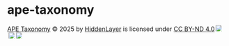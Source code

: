 # ape-taxonomy

<a href="https://github.com/hiddenlayerai/ape-taxonomy">APE Taxonomy</a> © 2025 by <a href="https://hiddenlayer.com">HiddenLayer</a> is licensed under <a href="https://creativecommons.org/licenses/by-nd/4.0/">CC BY-ND 4.0</a><img src="https://mirrors.creativecommons.org/presskit/icons/cc.svg" style="max-width: 1em;max-height:1em;margin-left: .2em;"><img src="https://mirrors.creativecommons.org/presskit/icons/by.svg" style="max-width: 1em;max-height:1em;margin-left: .2em;"><img src="https://mirrors.creativecommons.org/presskit/icons/nd.svg" style="max-width: 1em;max-height:1em;margin-left: .2em;">
